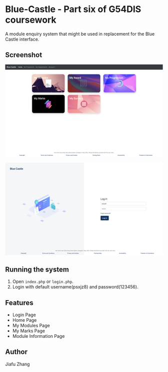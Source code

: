 # Blue-Castle - Part six of G54DIS coursework
A module enquiry system that might be used in replacement for the Blue Castle interface.

## Screenshot
![](images/screenshot1.png)

![](images/screenshot2.png)

## Running the system
1. Open `index.php` or `login.php`.
2. Login with default username(psxjz8) and password(123456).

## Features
* Login Page
* Home Page
* My Modules Page
* My Marks Page
* Module Information Page

## Author
Jiafu Zhang
